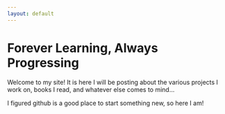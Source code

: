 ```yaml
---
layout: default
---
```

# Forever Learning, Always Progressing

Welcome to my site! It is here I will be posting about the various projects I work on, books I read, and whatever else comes to mind...

I figured github is a good place to start something new, so here I am!

